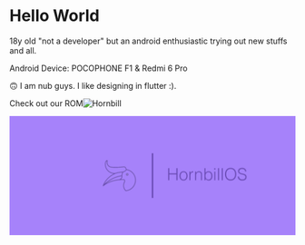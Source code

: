 # Hello World

18y old "not a developer" but an android enthusiastic trying out new stuffs and all.

Android Device: POCOPHONE F1 & Redmi 6 Pro

🙃 I am nub guys. I like designing in flutter :).



Check out our ROM![Hornbill](http://hornbillos.github.io)

![HornbillBanner](https://raw.githubusercontent.com/HornbillOS/docs/master/src/hornbillbanner.png)
